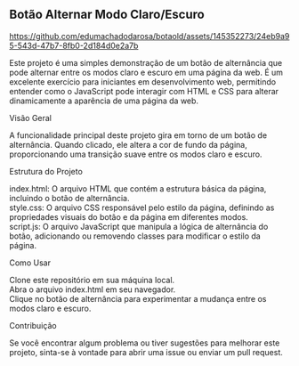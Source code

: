 ## Botão Alternar Modo Claro/Escuro


https://github.com/edumachadodarosa/botaold/assets/145352273/24eb9a95-543d-47b7-8fb0-2d184d0e2a7b



Este projeto é uma simples demonstração de um botão de alternância que pode alternar entre os modos claro e escuro em uma página da web. É um excelente exercício para iniciantes em desenvolvimento web, permitindo entender como o JavaScript pode interagir com HTML e CSS para alterar dinamicamente a aparência de uma página da web.


Visão Geral


A funcionalidade principal deste projeto gira em torno de um botão de alternância. Quando clicado, ele altera a cor de fundo da página, proporcionando uma transição suave entre os modos claro e escuro.

Estrutura do Projeto


index.html: O arquivo HTML que contém a estrutura básica da página, incluindo o botão de alternância.<br>
style.css: O arquivo CSS responsável pelo estilo da página, definindo as propriedades visuais do botão e da página em diferentes modos.<br>
script.js: O arquivo JavaScript que manipula a lógica de alternância do botão, adicionando ou removendo classes para modificar o estilo da página.<br>

Como Usar


Clone este repositório em sua máquina local.<br>
Abra o arquivo index.html em seu navegador.<br>
Clique no botão de alternância para experimentar a mudança entre os modos claro e escuro.

Contribuição


Se você encontrar algum problema ou tiver sugestões para melhorar este projeto, sinta-se à vontade para abrir uma issue ou enviar um pull request.

